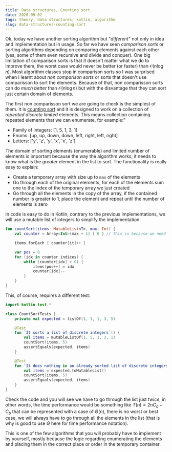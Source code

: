 ```yaml
---
title: Data structures, Counting sort
date: 2020-09-02
tags: theory, data structures, kotlin, algorithm
slug: data-structures-counting-sort
---
```


Ok, today we have another sorting algorithm but "_different_" not only in idea and implementation but in usage. So far we have seen _comparison sorts_ or sorting algorithms depending on comparing elements against each other (yes, some of them even recursive and divide and conquer). One big limitation of comparison sorts is that it doesn't matter what we do to improve them, the worst case would never be better (or faster) than $\mathcal{O}(n \log{n})$. Most algorithm classes stop in comparison sorts so I was surprised when I learnt about _non comparison sorts_ or sorts that doesn't use comparisson to sort the elements. Because of that, non comparisson sorts can do _much better_ than $\mathcal{O}(n \log{n})$ but with the disvantage that they can sort just certain domain of elements.

The first non comparisson sort we are going to check is the simplest of them. It is [counting sort]() and it is designed to work on a collection of _repeated discrete limited_ elements. This means collection containing repeated elements that we can enumerate, for example:"

 - Family of integers: [1, 5, 1, 3, 1]
 - Enums: [up, up, down, down, left, right, left, right]
 - Letters: ['y', 'z', 'y', 'x', 'x', 'z']

The domain of sorting elements (enumerable) and limited number of elements is important because the way the algorithm works, it needs to know what is the _greater_ element in the list to sort. The functionality is really easy to explain:

 - Create a temporary array with size up to `max` of the elements
 - Go through each of the original elements, for each of the elements sum one to the index of the temporary array we just created
 - Go through all the elements in the copy of the array, if the contained number is greater to 1, place the element and repeat until the number of elements is zero

In code is easy to do in Kotlin, contrary to the previous implementations, we will use a mutable list of integers to simplify the implementation:

```kotlin
fun countSort(items: MutableList<T>, max: Int) {
    val counter = Array<Int>(max + 1) { 0 } // This is because we need an array containing up to max

    items.forEach { counter[it]++ }

    var pos = 0
    for (idx in counter.indices) {
        while (counter[idx] > 0) {
            items[pos++] = idx
            counter[idx]--
        }
    }
}
```

This, of course, requires a different test:

```kotlin
import kotlin.test.*

class CountSortTests {
    private val expected = listOf(1, 1, 1, 3, 5)

    @Test
    fun `It sorts a list of discrete integers`() {
        val items = mutableListOf(1, 5, 1, 3, 1)
        countSort(items, 5)
        assertEquals(expected, items)
    }

    @Test
    fun `It does nothing in an already sorted list of discrete integers`() {
        val items = expected.toMutableList()
        countSort(items, 5)
        assertEquals(expected, items)
    }
}
```

Check the code and you will see we have to go through the list just _twice_, in other words, the time performance would be something like $T(n) = 2nC_a + C_b$ that can be represented with a case of $\Theta(n)$, there is no worst or best case, we will always have to go through all the elements in the list (that is why is good to use $\Theta$ here for time performance notation).

This is one of the few algorithms that you will probably have to implement by yourself, mostly because the logic regarding enumerating the elements and placing them in the correct place or order in the temporary container.